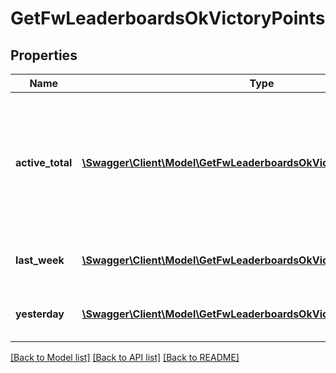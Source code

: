 # GetFwLeaderboardsOkVictoryPoints

## Properties
Name | Type | Description | Notes
------------ | ------------- | ------------- | -------------
**active_total** | [**\Swagger\Client\Model\GetFwLeaderboardsOkVictoryPointsActiveTotal[]**](GetFwLeaderboardsOkVictoryPointsActiveTotal.md) | Top 4 ranking of factions active in faction warfare by total victory points. A faction is considered \&quot;active\&quot; if they have participated in faction warfare in the past 14 days. | 
**last_week** | [**\Swagger\Client\Model\GetFwLeaderboardsOkVictoryPointsLastWeek[]**](GetFwLeaderboardsOkVictoryPointsLastWeek.md) | Top 4 ranking of factions by victory points in the past week | 
**yesterday** | [**\Swagger\Client\Model\GetFwLeaderboardsOkVictoryPointsYesterday[]**](GetFwLeaderboardsOkVictoryPointsYesterday.md) | Top 4 ranking of factions by victory points in the past day | 

[[Back to Model list]](../README.md#documentation-for-models) [[Back to API list]](../README.md#documentation-for-api-endpoints) [[Back to README]](../README.md)


